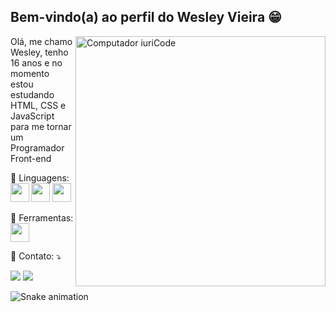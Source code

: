 ## Bem-vindo(a) ao perfil do Wesley Vieira 😁

 <img src="https://raw.githubusercontent.com/MicaelliMedeiros/micaellimedeiros/master/image/computer-illustration.png" min-width="400px" max-width="400px" width="400px" align="right" alt="Computador iuriCode">

<p align="left"> 
  Olá, me chamo Wesley, tenho 16 anos e no momento estou estudando HTML, CSS e JavaScript para me tornar um Programador Front-end
</p>

<p align="left">
  🦄 Linguagens: <strong>
<img src="https://cdn.jsdelivr.net/gh/devicons/devicon/icons/html5/html5-original.svg" height='30' width='30' /> 
<img src="https://cdn.jsdelivr.net/gh/devicons/devicon/icons/css3/css3-original.svg" height='30' width='30'/>
<img src="https://cdn.jsdelivr.net/gh/devicons/devicon/icons/javascript/javascript-plain.svg" height='30' width='30' />
</strong>
</p>

<p align="left">
  💼 Ferramentas:<strong> <img src="https://cdn.jsdelivr.net/gh/devicons/devicon/icons/vscode/vscode-original.svg" height='30' width='30' /> </strong>
</p>

<p align="left">
  💌 Contato: ⤵️
</p>

<p align="left">
  <a href="wvieiradeoliveira756@gmail.com" alt="Gmail">
  <img src="https://img.shields.io/badge/-Gmail-FF0000?style=flat-square&labelColor=FF0000&logo=gmail&logoColor=white&link=mailto:nicolasreu@gmail.com" /></a>

  <a href="#" alt="Linkedin">
  <img src="https://img.shields.io/badge/-Linkedin-0e76a8?style=flat-square&logo=Linkedin&logoColor=white&link=#" /></a>
<div> 

  ![Snake animation](https://github.com/devemdobro/devemdobro/blob/output/github-contribution-grid-snake.svg)

</div>
